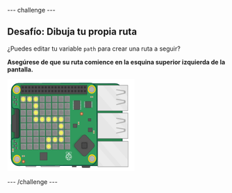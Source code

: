 \--- challenge \---

## Desafío: Dibuja tu propia ruta

¿Puedes editar tu variable `path` para crear una ruta a seguir?

**Asegúrese de que su ruta comience en la esquina superior izquierda de la pantalla.**

![screenshot](images/tightrope-path-challenge.png)

\--- /challenge \---